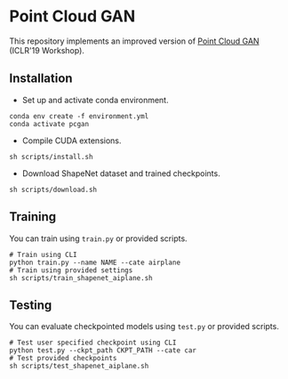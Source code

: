 # Point Cloud GAN
This repository implements an improved version of [Point Cloud GAN](https://github.com/chunliangli/Point-Cloud-GAN) (ICLR'19 Workshop).

## Installation
* Set up and activate conda environment.

```shell
conda env create -f environment.yml
conda activate pcgan
```

* Compile CUDA extensions.

```shell
sh scripts/install.sh
```

* Download ShapeNet dataset and trained checkpoints.

```shell
sh scripts/download.sh
```

## Training
You can train using `train.py` or provided scripts.

```shell
# Train using CLI
python train.py --name NAME --cate airplane
# Train using provided settings
sh scripts/train_shapenet_aiplane.sh
```

## Testing
You can evaluate checkpointed models using `test.py` or provided scripts.

```shell
# Test user specified checkpoint using CLI
python test.py --ckpt_path CKPT_PATH --cate car
# Test provided checkpoints
sh scripts/test_shapenet_aiplane.sh
```
